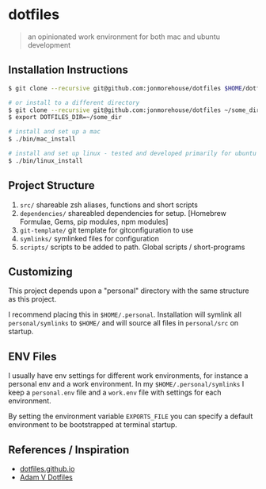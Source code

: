 # dotfiles

> an opinionated work environment for both mac and ubuntu development 

## Installation Instructions

~~~ sh
$ git clone --recursive git@github.com:jonmorehouse/dotfiles $HOME/dotfiles

# or install to a different directory
$ git clone --recursive git@github.com:jonmorehouse/dotfiles ~/some_dir
$ export DOTFILES_DIR=~/some_dir

# install and set up a mac
$ ./bin/mac_install

# install and set up linux - tested and developed primarily for ubuntu 12.04
$ ./bin/linux_install
~~~

## Project Structure

1. `src/` shareable zsh aliases, functions and short scripts
2. `dependencies/` shareabled dependencies for setup. [Homebrew Formulae, Gems, pip modules, npm modules]
3. `git-template/` git template for gitconfiguration to use
4. `symlinks/` symlinked files for configuration
5. `scripts/` scripts to be added to path. Global scripts / short-programs

## Customizing

This project depends upon a "personal" directory with the same structure as this project. 

I recommend placing this in `$HOME/.personal`. Installation will symlink all `personal/symlinks` to `$HOME/` and will source all files in `personal/src` on startup.

## ENV Files

I usually have env settings for different work environments, for instance a personal env and a work environment. In my `$HOME/.personal/symlinks` I keep a `personal.env` file and a `work.env` file with settings for each environment. 

By setting the environment variable `EXPORTS_FILE` you can specify a default environment to be bootstrapped at terminal startup.

## References / Inspiration

* [dotfiles.github.io](http://dotfiles.github.io/)
* [Adam V Dotfiles](https://github.com/adamv/dotfiles)

